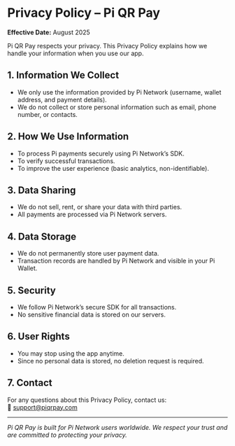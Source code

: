 # Privacy Policy – Pi QR Pay

**Effective Date:** August 2025

Pi QR Pay respects your privacy. This Privacy Policy explains how we handle your information when you use our app.

## 1. Information We Collect
- We only use the information provided by Pi Network (username, wallet address, and payment details).
- We do not collect or store personal information such as email, phone number, or contacts.

## 2. How We Use Information
- To process Pi payments securely using Pi Network’s SDK.
- To verify successful transactions.
- To improve the user experience (basic analytics, non-identifiable).

## 3. Data Sharing
- We do not sell, rent, or share your data with third parties.
- All payments are processed via Pi Network servers.

## 4. Data Storage
- We do not permanently store user payment data.
- Transaction records are handled by Pi Network and visible in your Pi Wallet.

## 5. Security
- We follow Pi Network’s secure SDK for all transactions.
- No sensitive financial data is stored on our servers.

## 6. User Rights
- You may stop using the app anytime.
- Since no personal data is stored, no deletion request is required.

## 7. Contact
For any questions about this Privacy Policy, contact us:  
📧 support@piqrpay.com

---

*Pi QR Pay is built for Pi Network users worldwide. We respect your trust and are committed to protecting your privacy.*
